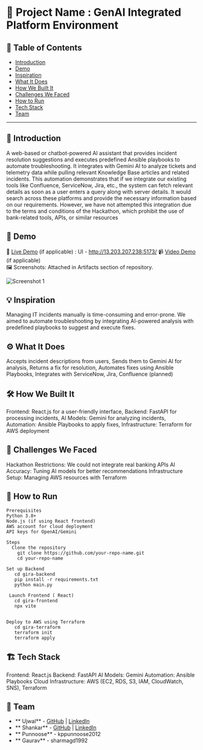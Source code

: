 # 🚀 Project Name : GenAI Integrated Platform Environment

## 📌 Table of Contents
- [Introduction](#introduction)
- [Demo](#demo)
- [Inspiration](#inspiration)
- [What It Does](#what-it-does)
- [How We Built It](#how-we-built-it)
- [Challenges We Faced](#challenges-we-faced)
- [How to Run](#how-to-run)
- [Tech Stack](#tech-stack)
- [Team](#team)

---

## 🎯 Introduction
A web-based or chatbot-powered AI assistant that provides incident resolution suggestions and executes predefined Ansible playbooks to automate troubleshooting. It integrates with Gemini AI to analyze tickets and telemetry data while pulling relevant Knowledge Base articles and related incidents. This automation demonstrates that if we integrate our existing tools like Confluence, ServiceNow, Jira, etc., the system can fetch relevant details as soon as a user enters a query along with server details. It would search across these platforms and provide the necessary information based on our requirements. However, we have not attempted this integration due to the terms and conditions of the Hackathon, which prohibit the use of bank-related tools, APIs, or similar resources


## 🎥 Demo
🔗 [Live Demo](#) (if applicable) : UI - http://13.203.207.238:5173/
📹 [Video Demo](#) (if applicable)  
🖼️ Screenshots: Attached in Artifacts section of repository.

![Screenshot 1](link-to-image)

## 💡 Inspiration
Managing IT incidents manually is time-consuming and error-prone. We aimed to automate troubleshooting by integrating AI-powered analysis with predefined playbooks to suggest and execute fixes.

## ⚙️ What It Does
Accepts incident descriptions from users,
Sends them to Gemini AI for analysis,
Returns a  fix for resolution,
Automates fixes using Ansible Playbooks,
Integrates with ServiceNow, Jira, Confluence (planned)

## 🛠️ How We Built It
Frontend:  React.js for a user-friendly interface,
Backend: FastAPI  for processing incidents,
AI Models: Gemini for analyzing incidents,
Automation: Ansible Playbooks to apply fixes,
Infrastructure: Terraform for AWS deployment

## 🚧 Challenges We Faced
Hackathon Restrictions: We could not integrate real banking APIs
AI Accuracy: Tuning AI models for better recommendations
Infrastructure Setup: Managing AWS resources with Terraform

## 🏃 How to Run
```
Prerequisites
Python 3.8+
Node.js (if using React frontend)
AWS account for cloud deployment
API keys for OpenAI/Gemini

Steps
  Clone the repository
    git clone https://github.com/your-repo-name.git
    cd your-repo-name

Set up Backend
   cd gira-backend
   pip install -r requirements.txt
   python main.py

 Launch Frontend ( React)
   cd gira-frontend
   npx vite    
   
   
Deploy to AWS using Terraform
   cd gira-terraform
   terraform init
   terraform apply
```

## 🏗️ Tech Stack
Frontend: React.js
Backend: FastAPI
AI Models: Gemini
Automation: Ansible Playbooks
Cloud Infrastructure: AWS (EC2, RDS, S3, IAM, CloudWatch, SNS), Terraform

## 👥 Team
 - ** Ujwal** - [GitHub](#) | [LinkedIn](#)
 - ** Shankar** - [GitHub](#) | [LinkedIn](#)
 - ** Punnoose** - kppunnoose2012
 - ** Gaurav** - sharmagd1992 
